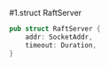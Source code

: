 #1.struct RaftServer

```rust
pub struct RaftServer {
    addr: SocketAddr,
    timeout: Duration,
}
```
